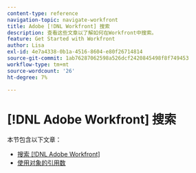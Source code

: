 ```yaml
---
content-type: reference
navigation-topic: navigate-workfront
title: Adobe [!DNL Workfront] 搜索
description: 查看这些文章以了解如何在Workfront中搜索。
feature: Get Started with Workfront
author: Lisa
exl-id: 4e7a4338-0b1a-4516-8604-e80f26714814
source-git-commit: 1ab76287062598a526dcf2420845498f8f749453
workflow-type: tm+mt
source-wordcount: '26'
ht-degree: 7%

---
```


# [!DNL Adobe Workfront] 搜索

本节包含以下文章：

* [搜索 [!DNL Adobe Workfront]](../../../workfront-basics/navigate-workfront/search/search-workfront.md)
* [使用对象的引用数](../../../workfront-basics/navigate-workfront/search/reference-number-of-objects.md)
